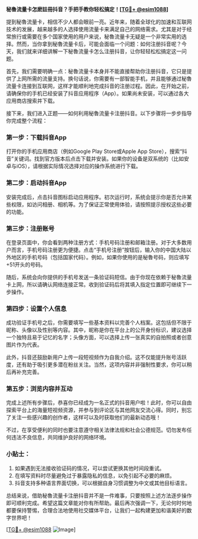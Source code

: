 **秘魯流量卡怎麽註冊抖音？手把手教你轻松搞定！[[TG💪+ @esim1088](https://t.me/s/esim1088)]**

提到秘魯流量卡，相信不少人都会眼前一亮。近年来，随着全球化的加速和互联网技术的发展，越来越多的人选择使用流量卡来满足自己的网络需求。尤其是对于经常旅行或需要在多个国家使用的用户来说，秘魯流量卡无疑是一个非常实用的选择。然而，当你拿到秘魯流量卡后，可能会面临一个问题：如何注册抖音呢？今天，我们就来详细讲解一下秘魯流量卡怎么注册抖音，让你轻轻松松搞定这一问题。

首先，我们需要明确一点：秘魯流量卡本身并不能直接帮助你注册抖音，它只是提供了上网所需的流量支持。换句话说，你需要有一部智能手机，并且能够通过秘魯流量卡连接到互联网，这样才能顺利地完成抖音的注册过程。因此，在开始之前，请确保你的手机已经安装了抖音应用程序（App）。如果尚未安装，可以通过各大应用商店搜索并下载。

接下来，我们进入正题——如何利用秘魯流量卡注册抖音。以下步骤将一步步指导你完成整个流程：

### 第一步：下载抖音App
打开你的手机应用商店（例如Google Play Store或Apple App Store），搜索“抖音”关键词。找到官方版本后点击下载并安装。如果你的设备是双系统的（比如安卓与iOS），请根据实际情况选择对应的操作系统进行下载。

### 第二步：启动抖音App
安装完成后，点击抖音图标启动应用程序。初次运行时，系统会提示你是否允许某些权限，如访问相册、相机等。为了保证正常使用体验，请按照提示授权这些必要的功能。

### 第三步：注册账号
在登录页面中，你会看到两种注册方式：手机号码注册和邮箱注册。对于大多数用户而言，手机号码注册更为便捷。点击“手机号注册”按钮后，输入你的中国大陆以外地区的手机号码（包括国家代码）。例如，如果你使用的是秘魯号码，则应填写+51开头的号码。

随后，系统会向你提供的手机号发送一条验证码短信。由于你现在依赖于秘魯流量卡上网，所以请确认网络连接正常。收到验证码后将其填入指定位置即可继续下一步操作。

### 第四步：设置个人信息
成功验证手机号之后，你需要填写一些基本资料以完善个人档案。这包括但不限于昵称、头像以及性别等内容。其中，昵称是你在平台上的公开身份标识，建议选择一个独特且易于记忆的名字；头像方面，可以选择上传一张真实的自拍照或者创意图片作为代表。

此外，抖音还鼓励新用户上传一段短视频作为自我介绍。这不仅能提升账号活跃度，还有助于吸引更多潜在粉丝关注。当然，这项内容并非强制性要求，你可以稍后再补充完善。

### 第五步：浏览内容并互动
完成上述所有步骤后，恭喜你已经成为一名正式的抖音用户啦！此时，你可以自由探索平台上的海量短视频资源，并参与到评论区与其他网友交流心得。同时，别忘了关注一些感兴趣的创作者，这样可以及时获取他们的最新动态哦！

不过，在享受便利的同时也要注意遵守相关法律法规和社会公德规范。切勿发布任何违法不良信息，共同维护良好的网络环境。

### 小贴士：
1. 如果遇到无法接收验证码的情况，可以尝试更换其他时间段重试。
2. 在填写资料时尽量避免过于暴露隐私的信息，以免引起不必要的麻烦。
3. 抖音支持多种语言界面切换，可以根据自身习惯调整为中文或其他目标语言。

总结来说，借助秘魯流量卡注册抖音并不是一件难事，只要按照上述方法逐步操作即可顺利完成。希望这篇文章能对你有所帮助。最后再次强调一下，无论何时何地都要保持警惕，合理合法地使用社交媒体平台，让我们一起构建更加和谐美好的数字世界吧！

[[TG💪+ @esim1088](https://t.me/s/esim1088) ![Image](https://i.postimg.cc/4NQfJmqS/Snipaste-2025-05-13-00-14-12.png)]